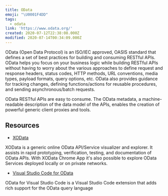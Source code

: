 ```yaml
---
title: OData
emoji: "\U0001F4DD"
tags:
  - odata
link: 'https://www.odata.org/'
created: 2020-07-12T22:38:08.000Z
modified: 2020-07-14T00:34:09.000Z
---
```


OData (Open Data Protocol) is an ISO/IEC approved, OASIS standard that defines a set of best practices for building and consuming RESTful APIs. OData helps you focus on your business logic while building RESTful APIs without having to worry about the various approaches to define request and response headers, status codes, HTTP methods, URL conventions, media types, payload formats, query options, etc. OData also provides guidance for tracking changes, defining functions/actions for reusable procedures, and sending asynchronous/batch requests.

OData RESTful APIs are easy to consume. The OData metadata, a machine-readable description of the data model of the APIs, enables the creation of powerful generic client proxies and tools.

## Resources

- [XOData](http://pragmatiqa.com/xodata/)

XOData is a generic online OData API/Service visualizer and explorer. It assists in rapid prototyping, verification, testing, and documentation of OData APIs. With XOData Chrome App it's also possible to explore OData Services deployed locally or on private networks.

- [Visual Studio Code for OData](https://marketplace.visualstudio.com/items?itemName=stansw.vscode-odata)

OData for Visual Studio Code is a Visual Studio Code extension that adds rich support for the OData query language
